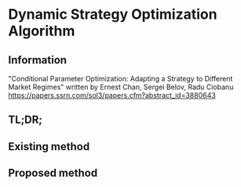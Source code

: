 # Dynamic Strategy Optimization Algorithm
## Information  
"Conditional Parameter Optimization: Adapting a Strategy to Different Market Regimes" written by Ernest Chan, Sergei Belov, Radu Ciobanu
https://papers.ssrn.com/sol3/papers.cfm?abstract_id=3880643

## TL;DR;  

## Existing method

## Proposed method
